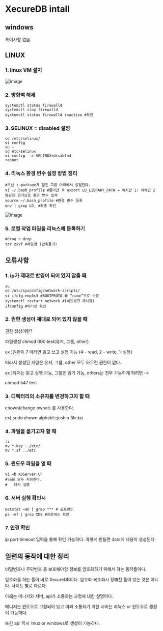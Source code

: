 # XecureDB intall

## windows 

특이사항 없음.

## LINUX

### 1. linux VM 설치
![image](https://github.com/auspicious0/XecureDB/assets/108572025/d7afd97b-6243-41bf-9c1f-11fa4539e280)

### 2. 방화벽 해제

```
systemctl status firewalld
systemctl stop firewalld
systemctl status firewalld inactive #확인
```

### 3. SELINUX = disabled 설정

```
cd /etc/selinux/
vi config
su –
cd etc/selinux
vi config  -> SELINUX=disabled
reboot
```

### 4. 리눅스 환경 변수 설정 방법 정리

```
#우선 z_package가 담긴 그룹 아래에서 설정한다.
vi ~/.bash_profile #들어간 후 export LD_LIBRARY_PATH = 위치값 1: 위치값 2 와같은 형식으로 환경 변수 입력
source ~/.bash_profile #환경 변수 등록
env | grep LD_ #최종 확인 
```

![image](https://github.com/auspicious0/XecureDB/assets/108572025/8f56163d-87b8-403e-b00a-bc89d39b9c3c)

### 5. 로컬 작업 파일을 리눅스에 등록하기

```
#drag n drop
tar zxvf #파일명 (압축풀기)

```

## 오류사항

### 1. ip가 제대로 반영이 되어 있지 않을 때

```
su
cd /etc/sysconfig/network-scripts/
vi ifcfg-enp0s3 #BOOTPROTO 를 “none”으로 수정
systemctl restart network #(네트워크 재시작) 
ifconfig #이더넷 확인

```
### 2. 권한 생성이 제대로 되어 있지 않을 때

권한 생성이란?

파일생성 chmod 000 test(유저, 그룹, other) 

ex )권한이 7 이라면 읽고 쓰고 실행 가능 (4 - read, 2 – write, 1-실행) 

따라서 생성된 파일은 유저, 그룹, other 모두 아무런 권한이 없다.

ex )유저는 읽고 실행 가능, 그룹은 읽기 가능, others는 전부 가능하게 하려면 -> 

chmod 547 test


### 3. 디렉터리의 소유자를 변경하고자 할 때

chown(change owner) 를 사용한다.

ex) sudo chown alphabit::jcshin file.txt


### 4. 파일을 옮기고자 할 때

```
ls
mv *.key ../etc/ 
mv *.sf ../etc 
```
### 5. 윈도우 파일을 열 때

```
vi –b XDServer.CF
#\m을 모두 지워준다.
#	다시 실행 
```

### 6. 서버 실행 확인시

```
netstat –an | grep *** # 포트확인
ps –ef | grep XDS #프로세스 확인
```

### 7. 연결 확인

ip port timeout 입력을 통해 확인 가능하다. 이렇게 만들면 data에 내용이 생성된다

## 일련의 동작에 대한 정리

비밀번호나 주민번호 등 보호해야할 정보를 암호화하기 위해서 하는 동작들이다.

암호화를 하는 툴이 바로  XecureDB이다. 암호화 복호화시 정해진 툴이 있는 것은 아니다. 사이트 별로 다르다.

아래는 메니저와 서버, api가 소통하는 과정에 대한 설명이다. 

메니저는 윈도우로 고정되어 있고 이와 소통하기 위한 서버는 리눅스 or 윈도우로 생성이 가능하다.

또한 api 역시 linux or windows로 생성이 가능하다.


